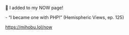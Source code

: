 🤖 I added to my NOW page!

\- “I became one with PHP!” (Hemispheric Views, ep. 125)

[<span class="invisible">https://</span><span class="">mihobu.lol/now</span><span class="invisible"></span>](https://mihobu.lol/now)